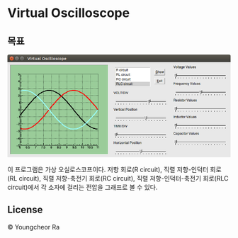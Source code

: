 # Virtual Oscilloscope

## 목표

![가상 오실로스코프](image/image_01.jpg)

이 프로그램은 가상 오실로스코프이다. 저항 회로(R circuit), 직렬 저항-인덕터 회로(RL circuit), 직렬 저항-축전기 회로(RC circuit), 직렬 저항-인덕터-축전기 회로(RLC circuit)에서 각 소자에 걸리는 전압을 그래프로 볼 수 있다.

## License

© Youngcheor Ra